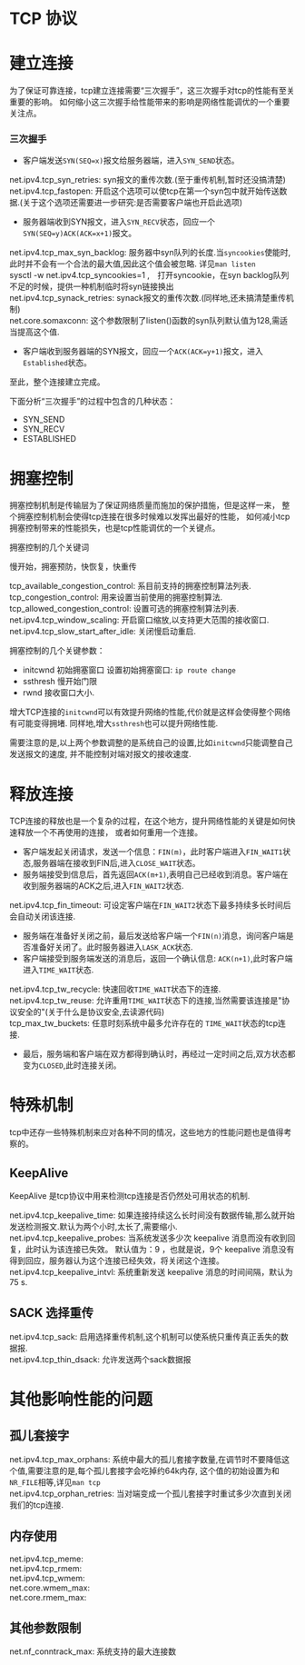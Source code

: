 # TCP 协议

# 建立连接

为了保证可靠连接，tcp建立连接需要“三次握手”，这三次握手对tcp的性能有至关重要的影响。
如何缩小这三次握手给性能带来的影响是网络性能调优的一个重要关注点。

### 三次握手

* 客户端发送`SYN(SEQ=x)`报文给服务器端，进入`SYN_SEND`状态。

net.ipv4.tcp_syn_retries: syn报文的重传次数.(至于重传机制,暂时还没搞清楚)  
net.ipv4.tcp_fastopen: 开启这个选项可以使tcp在第一个syn包中就开始传送数据.(关于这个选项还需要进一步研究:是否需要客户端也开启此选项)

* 服务器端收到SYN报文，进入`SYN_RECV`状态，回应一个`SYN(SEQ=y)ACK(ACK=x+1)`报文。

net.ipv4.tcp_max_syn_backlog: 服务器中syn队列的长度.当`syncookies`使能时,此时并不会有一个合法的最大值,因此这个值会被忽略.
详见`man listen`  
sysctl -w net.ipv4.tcp_syncookies=1 ,　打开syncookie，在syn backlog队列不足的时候，提供一种机制临时将syn链接换出  
net.ipv4.tcp_synack_retries: synack报文的重传次数.(同样地,还未搞清楚重传机制)  
net.core.somaxconn:  这个参数限制了listen()函数的syn队列默认值为128,需适当提高这个值.


* 客户端收到服务器端的SYN报文，回应一个`ACK(ACK=y+1)`报文，进入`Established`状态。

至此，整个连接建立完成。



下面分析“三次握手”的过程中包含的几种状态：

* SYN_SEND 
* SYN_RECV
* ESTABLISHED

# 拥塞控制

拥塞控制机制是传输层为了保证网络质量而施加的保护措施，但是这样一来，
整个拥塞控制机制会使得tcp连接在很多时候难以发挥出最好的性能，
如何减小tcp拥塞控制带来的性能损失，也是tcp性能调优的一个关键点。

拥塞控制的几个关键词

慢开始，拥塞预防，快恢复，快重传

tcp_available_congestion_control: 系目前支持的拥塞控制算法列表.  
tcp_congestion_control: 用来设置当前使用的拥塞控制算法.  
tcp_allowed_congestion_control: 设置可选的拥塞控制算法列表.  
net.ipv4.tcp_window_scaling: 开启窗口缩放,以支持更大范围的接收窗口.  
net.ipv4.tcp_slow_start_after_idle: 关闭慢启动重启.


拥塞控制的几个关键参数：

* initcwnd 初始拥塞窗口 
设置初始拥塞窗口: `ip route change`  
* ssthresh 慢开始门限
* rwnd 接收窗口大小.

增大TCP连接的`initcwnd`可以有效提升网络的性能,代价就是这样会使得整个网络有可能变得拥堵.
同样地,增大`ssthresh`也可以提升网络性能.

需要注意的是,以上两个参数调整的是系统自己的设置,比如`initcwnd`只能调整自己发送报文的速度,
并不能控制对端对报文的接收速度.

# 释放连接
TCP连接的释放也是一个复杂的过程，在这个地方，提升网络性能的关键是如何快速释放一个不再使用的连接，
或者如何重用一个连接。

* 客户端发起关闭请求，发送一个信息：`FIN(m)`，此时客户端进入`FIN_WAIT1`状态,服务器端在接收到FIN后,进入`CLOSE_WAIT`状态。
* 服务端接受到信息后，首先返回`ACK(m+1)`,表明自己已经收到消息。客户端在收到服务器端的ACK之后,进入`FIN_WAIT2`状态.

net.ipv4.tcp_fin_timeout: 可设定客户端在`FIN_WAIT2`状态下最多持续多长时间后会自动关闭该连接.

* 服务端在准备好关闭之前，最后发送给客户端一个`FIN(n)`消息，询问客户端是否准备好关闭了。此时服务器进入`LASK_ACK`状态.
* 客户端接受到服务端发送的消息后，返回一个确认信息: `ACK(n+1)`,此时客户端进入`TIME_WAIT`状态.

net.ipv4.tcp_tw_recycle: 快速回收`TIME_WAIT`状态下的连接.  
net.ipv4.tcp_tw_reuse: 允许重用`TIME_WAIT`状态下的连接,当然需要该连接是"协议安全的"(关于什么是协议安全,去读源代码)  
tcp\_max\_tw\_buckets: 任意时刻系统中最多允许存在的 `TIME_WAIT`状态的tcp连接.

* 最后，服务端和客户端在双方都得到确认时，再经过一定时间之后,双方状态都变为`CLOSED`,此时连接关闭。

# 特殊机制
tcp中还存一些特殊机制来应对各种不同的情况，这些地方的性能问题也是值得考察的。

## KeepAlive
KeepAlive 是tcp协议中用来检测tcp连接是否仍然处可用状态的机制.

net.ipv4.tcp_keepalive_time: 如果连接持续这么长时间没有数据传输,那么就开始发送检测报文.默认为两个小时,太长了,需要缩小.  
net.ipv4.tcp_keepalive_probes: 当系统发送多少次 keepalive 消息而没有收到回复，此时认为该连接已失效。
默认值为：9 ，也就是说，9个 keepalive 消息没有得到回应，服务器认为这个连接已经失效，将关闭这个连接。  
net.ipv4.tcp_keepalive_intvl: 系统重新发送 keepalive 消息的时间间隔，默认为 75 s.  

## SACK 选择重传
net.ipv4.tcp_sack: 启用选择重传机制,这个机制可以使系统只重传真正丢失的数据报.  
net.ipv4.tcp_thin_dsack: 允许发送两个sack数据报

# 其他影响性能的问题
## 孤儿套接字
net.ipv4.tcp_max_orphans: 系统中最大的孤儿套接字数量,在调节时不要降低这个值,需要注意的是,每个孤儿套接字会吃掉约64k内存,
这个值的初始设置为和`NR_FILE`相等,详见`man tcp`  
net.ipv4.tcp_orphan_retries: 当对端变成一个孤儿套接字时重试多少次直到关闭我们的tcp连接.

## 内存使用
net.ipv4.tcp_meme:  
net.ipv4.tcp_rmem:  
net.ipv4.tcp_wmem:  
net.core.wmem_max:  
net.core.rmem_max:  

## 其他参数限制
net.nf_conntrack_max: 系统支持的最大连接数